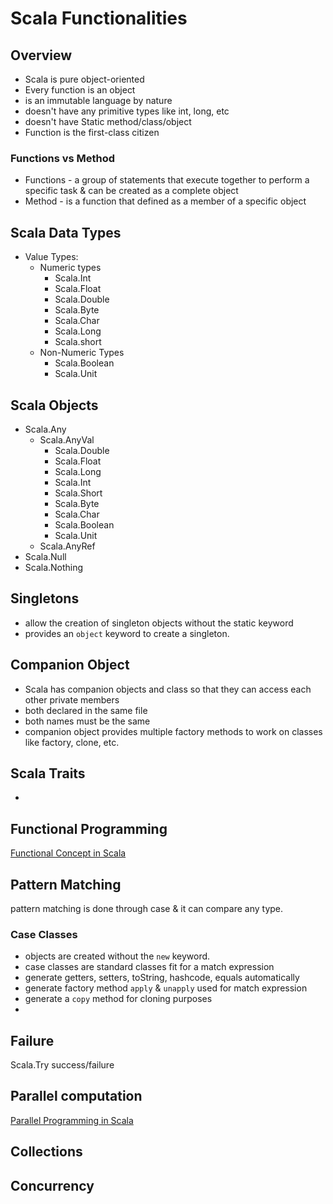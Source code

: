 # Scala Functionalities


## Overview
* Scala is pure object-oriented
* Every function is an object
* is an immutable language by nature
* doesn't have any primitive types like int, long, etc
* doesn't have Static method/class/object
* Function is the first-class citizen

### Functions vs Method
* Functions - a group of statements that execute together to perform a specific task &
can be created as a complete object
* Method - is a function that defined as a member of a specific object

## Scala Data Types
*  Value Types:
    - Numeric types
      - Scala.Int
      - Scala.Float
      - Scala.Double
      - Scala.Byte
      - Scala.Char
      - Scala.Long
      - Scala.short
    - Non-Numeric Types
      - Scala.Boolean
      - Scala.Unit

## Scala Objects
* Scala.Any
     - Scala.AnyVal
       - Scala.Double
       - Scala.Float
       - Scala.Long
       - Scala.Int
       - Scala.Short
       - Scala.Byte
       - Scala.Char
       - Scala.Boolean
       - Scala.Unit
     - Scala.AnyRef
* Scala.Null
* Scala.Nothing

## Singletons
* allow the creation of singleton objects without the static keyword
* provides an `object` keyword to create a singleton. 

## Companion Object
* Scala has companion objects and class so that they can access each other private members
* both declared in the same file
* both names must be the same
* companion object provides multiple factory methods to work on classes like factory, clone, etc.

## Scala Traits
* 
## Functional Programming
[Functional Concept in Scala](src/main/scala/functional/programming/functional.md)

## Pattern Matching
pattern matching is done through case & it can compare any type.

### Case Classes
* objects are created without the `new` keyword.
* case classes are standard classes fit for a match expression
* generate getters, setters, toString, hashcode, equals automatically
* generate factory method `apply` & `unapply` used for match expression
* generate a `copy` method for cloning purposes
* 

## Failure
Scala.Try success/failure

## Parallel computation
[Parallel Programming in Scala](src/main/scala/parallel/computation/parallelprogramming.md)
## Collections
## Concurrency






